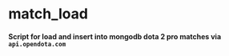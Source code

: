 # match_load
#### Script for load and insert into mongodb dota 2 pro matches via `api.opendota.com`
